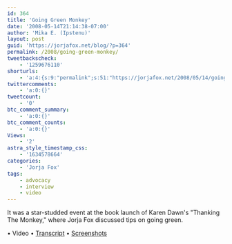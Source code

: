 ```yaml
---
id: 364
title: 'Going Green Monkey'
date: '2008-05-14T21:14:38-07:00'
author: 'Mika E. (Ipstenu)'
layout: post
guid: 'https://jorjafox.net/blog/?p=364'
permalink: /2008/going-green-monkey/
tweetbackscheck:
    - '1259676110'
shorturls:
    - 'a:4:{s:9:"permalink";s:51:"https://jorjafox.net/2008/05/14/going-green-monkey/";s:7:"tinyurl";s:25:"http://tinyurl.com/nhy7zf";s:4:"isgd";s:18:"http://is.gd/52VCi";s:5:"bitly";s:20:"http://bit.ly/5aQyzs";}'
twittercomments:
    - 'a:0:{}'
tweetcount:
    - '0'
btc_comment_summary:
    - 'a:0:{}'
btc_comment_counts:
    - 'a:0:{}'
Views:
    - '2'
astra_style_timestamp_css:
    - '1634578664'
categories:
    - 'Jorja Fox'
tags:
    - advocacy
    - interview
    - video
---
```


It was a star-studded event at the book launch of Karen Dawn's "Thanking The Monkey," where Jorja Fox discussed tips on going green.

&bull; Video
&bull; <a href="https://jorjafox.net/wiki/Access_Hollywood_%2804_May_2008%29">Transcript</a>
&bull; <a href="https://jorjafox.net/gallery/tv/talkshow/20080504-accesshollywood/">Screenshots</a>